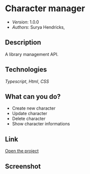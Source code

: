 Character manager
=====
* *Version*: 1.0.0
* *Authors*: Surya Hendricks, 

Description
----
A library management API. 

Technologies
----
*Typescript*, *Html*, *CSS*

What can you do? 
-----

* Create new character
* Update character
* Delete character
* Show character informations

Link 
----

[Open the project](https://silly-babbage-8cb7cb.netlify.com/)

Screenshot
----


